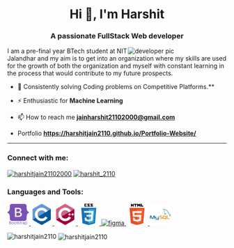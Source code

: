 <h1 align="center">Hi 👋, I'm Harshit</h1>
<h3 align="center">A passionate FullStack Web developer</h3>
<img src="https://cdn.dribbble.com/users/508588/screenshots/14600788/media/ed85d9e7bb01870d2241107de9b64124.jpg" alt="developer pic" width="45%" align="right">
I am a pre-final year BTech student at NIT Jalandhar and my aim is to get into an organization where my skills are used for the growth of both the organization and myself with constant learning in the process that would contribute to my future prospects.

- 🌱 Consistently solving Coding problems on Competitive Platforms.**

- ⚡ Enthusiastic for **Machine Learning**

- 📫 How to reach me **jainharshit21102000@gmail.com**

- Portfolio **https://harshitjain2110.github.io/Portfolio-Website/**

***
<h3 align="left">Connect with me:</h3>
<p align="left">
<a href="https://linkedin.com/in/harshitjain21102000" target="blank"><img align="center" src="https://raw.githubusercontent.com/rahuldkjain/github-profile-readme-generator/master/src/images/icons/Social/linked-in-alt.svg" alt="harshitjain21102000" height="40" width="50" /></a>
<a href="https://www.codechef.com/users/harshit_2110" target="blank"><img align="center" src="https://cdn.jsdelivr.net/npm/simple-icons@3.1.0/icons/codechef.svg" alt="harshit_2110" height="40" width="50" /></a>
</p>

<h3 align="left">Languages and Tools:</h3>
<p align="left"> <a href="https://getbootstrap.com" target="_blank"> <img src="https://raw.githubusercontent.com/devicons/devicon/master/icons/bootstrap/bootstrap-plain-wordmark.svg" alt="bootstrap" width="50" height="50"/> </a> <a href="https://www.cprogramming.com/" target="_blank"> <img src="https://raw.githubusercontent.com/devicons/devicon/master/icons/c/c-original.svg" alt="c" width="50" height="50"/> </a> <a href="https://www.w3schools.com/cpp/" target="_blank"> <img src="https://raw.githubusercontent.com/devicons/devicon/master/icons/cplusplus/cplusplus-original.svg" alt="cplusplus" width="50" height="50"/> </a> <a href="https://www.w3schools.com/css/" target="_blank"> <img src="https://raw.githubusercontent.com/devicons/devicon/master/icons/css3/css3-original-wordmark.svg" alt="css3" width="50" height="50"/> </a> <a href="https://www.figma.com/" target="_blank"> <img src="https://www.vectorlogo.zone/logos/figma/figma-icon.svg" alt="figma" width="50" height="50"/> </a> <a href="https://www.w3.org/html/" target="_blank"> <img src="https://raw.githubusercontent.com/devicons/devicon/master/icons/html5/html5-original-wordmark.svg" alt="html5" width="50" height="50"/> </a> <a href="https://www.mysql.com/" target="_blank"> <img src="https://raw.githubusercontent.com/devicons/devicon/master/icons/mysql/mysql-original-wordmark.svg" alt="mysql" width="50" height="50"/> </a> </p>

<p><img align="left" src="https://github-readme-stats.vercel.app/api/top-langs?username=harshitjain2110&show_icons=true&locale=en&layout=compact" alt="harshitjain2110" /></p>

<p>&nbsp;<img align="center" src="https://github-readme-stats.vercel.app/api?username=harshitjain2110&show_icons=true&locale=en" alt="harshitjain2110" /></p>


